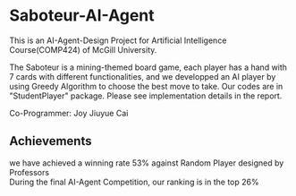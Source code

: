 # Saboteur-AI-Agent
This is an AI-Agent-Design Project for Artificial Intelligence Course(COMP424) of McGill University.  

The Saboteur is a mining-themed board game, each player has a hand with 7 cards with different functionalities, and we developped an AI player by using Greedy Algorithm to choose the best move to take. Our codes are in "StudentPlayer" package. Please see implementation details in the report.   

Co-Programmer: Joy Jiuyue Cai   

## Achievements
we have achieved a winning rate 53% against Random Player designed by Professors  
During the final AI-Agent Competition, our ranking is in the top 26%




